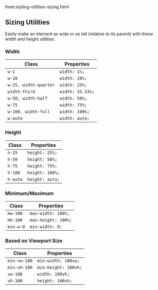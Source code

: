 # 
from:styling-utilities-sizing.html

Sizing Utilities
----------------

Easily make an element as wide or as tall (relative to its parent) with these width and height utilities.

### Width

| Class | Properties |
| --- | --- |
| `w-1` | `width: 1%;` |
| `w-20` | `width: 20%;` |
| `w-25, width-quarter` | `width: 25%;` |
| `width-third` | `width: 33.33%;` |
| `w-50, width-half` | `width: 50%;` |
| `w-75` | `width: 75%;` |
| `w-100, width-full` | `width: 100%;` |
| `w-auto` | `width: auto;` |

### Height

| Class | Properties |
| --- | --- |
| `h-25` | `height: 25%;` |
| `h-50` | `height: 50%;` |
| `h-75` | `height: 75%;` |
| `h-100` | `height: 100%;` |
| `h-auto` | `height: auto;` |

### Minimum/Maximum

| Class | Properties |
| --- | --- |
| `mw-100` | `max-width: 100%;` |
| `mh-100` | `max-height: 100%;` |
| `min-w-0` | `min-width: 0;` |

### Based on Viewport Size

| Class | Properties |
| --- | --- |
| `min-vw-100` | `min-width: 100vw;` |
| `min-vh-100` | `min-height: 100vh;` |
| `vw-100` | `width: 100vh;` |
| `vh-100` | `height: 100vh;` |